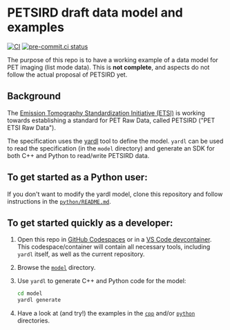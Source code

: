 # PETSIRD draft data model and examples

[![CI](https://github.com/ETSInitiative/PETSIRD/actions/workflows/ci.yml/badge.svg)](https://github.com/ETSInitiative/PETSIRD/actions/workflows/ci.yml)
[![pre-commit.ci status](https://results.pre-commit.ci/badge/github/ETSInitiative/PETSIRD/main.svg)](https://results.pre-commit.ci/latest/github/ETSInitiative/PETSIRD/main)

The purpose of this repo is to have a working example of a data model for PET imaging (list mode data). This is **not complete**, and aspects do not follow the actual proposal of PETSIRD yet.

## Background

The [Emission Tomography Standardization Initiative (ETSI)](https://etsinitiative.org/)
is working towards establishing a standard for PET Raw Data, called PETSIRD ("PET ETSI Raw Data").

The specification uses the [yardl](https://aka.ms/yardl) tool to define the model.
`yardl` can be used to read the specification (in the `model` directory) and
generate an SDK for both C++ and Python to read/write PETSIRD data.

## To get started as a Python user:

If you don't want to modify the yardl model, clone this repository and follow instructions in the [`python/README.md`](python/README.md).

## To get started quickly as a developer:

1. Open this repo in [GitHub Codespaces](https://code.visualstudio.com/docs/remote/codespaces) or
in a [VS Code devcontainer](https://code.visualstudio.com/docs/devcontainers/containers).
This codespace/container will contain all necessary tools, including `yardl` itself, as well as the current repository.
2. Browse the [`model`](./model/README.md) directory.
3. Use `yardl` to generate C++ and Python code for the model:

   ```sh
   cd model
   yardl generate
   ```

4. Have a look at (and try!) the examples in the [`cpp`](cpp/README.md) and/or
[`python`](python/README.md) directories.
